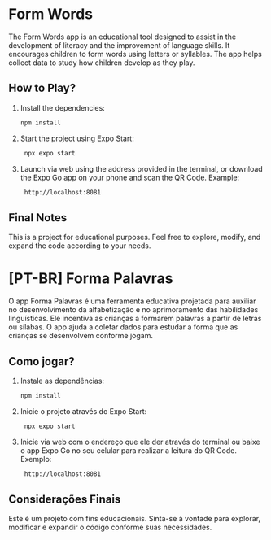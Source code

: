 # Form Words

The Form Words app is an educational tool designed to assist in the development of literacy and the improvement of language skills. It encourages children to form words using letters or syllables. The app helps collect data to study how children develop as they play.

## How to Play?

1. Install the dependencies:

   ```bash
   npm install
   ```

2. Start the project using Expo Start:

   ```bash
    npx expo start
   ```

3. Launch via web using the address provided in the terminal, or download the Expo Go app on your phone and scan the QR Code. Example:

   ```bash
    http://localhost:8081
   ```

## Final Notes

This is a project for educational purposes. Feel free to explore, modify, and expand the code according to your needs.

# [PT-BR] Forma Palavras

O app Forma Palavras é uma ferramenta educativa projetada para auxiliar no desenvolvimento da alfabetização e no aprimoramento das habilidades linguísticas. Ele incentiva as crianças a formarem palavras a partir de letras ou sílabas. O app ajuda a coletar dados para estudar a forma que as crianças se desenvolvem conforme jogam.

## Como jogar?

1. Instale as dependências:

   ```bash
   npm install
   ```

2. Inicie o projeto através do Expo Start:

   ```bash
    npx expo start
   ```

3. Inicie via web com o endereço que ele der através do terminal ou baixe o app Expo Go no seu celular para realizar a leitura do QR Code. Exemplo:

   ```bash
    http://localhost:8081
   ```

## Considerações Finais

Este é um projeto com fins educacionais. Sinta-se à vontade para explorar, modificar e expandir o código conforme suas necessidades.
